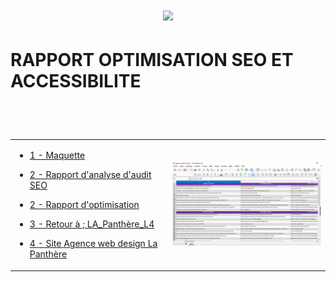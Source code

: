 # <p align="center"><a href="https://github.com/franckdun/Learning-plan_Openclassrooms"><img src="https://img.shields.io/badge/🏠-🎓%20Web developer training Openclassrooms 2022%20🎓-7986CB" width="750" ></a></p>

# <p>RAPPORT OPTIMISATION SEO ET ACCESSIBILITE</p>
 
<!-- presentation -->
<div align="center">
  <table>
	<tr>
	   <td width="50%">
	
* [ 1 - Maquette ](https://github.com/franckdun/maquette-la_panthere)

* [ 2 - Rapport d'analyse d'audit SEO ](https://github.com/franckdun/Projet-4_rapport-analyse-audit-SEO/blob/main/rapport-audit-SEO.xlsx)

* [ 2 - Rapport d'optimisation ](https://github.com/franckdun/Projet-4_rapport-optimisation)

* [ 3 - Retour à ; LA_Panthère_L4 ](https://github.com/franckdun/La_Panthere_L4)

* [ 4 - Site Agence web design La Panthère ](https://franckdun.github.io/La_Panthere_L4/la_panthere_agence_web_design.html)
	   </td>  
	     <td width="50%">

[![img contact](https://github.com/franckdun/Projet-4_rapport-analyse-audit-SEO/blob/main/README.PNG)](https://github.com/franckdun/Projet-4_rapport-analyse-audit-SEO/blob/main/rapport-audit-SEO.xlsx)
	   </td>  
	 </tr>
 </table>
</div>

